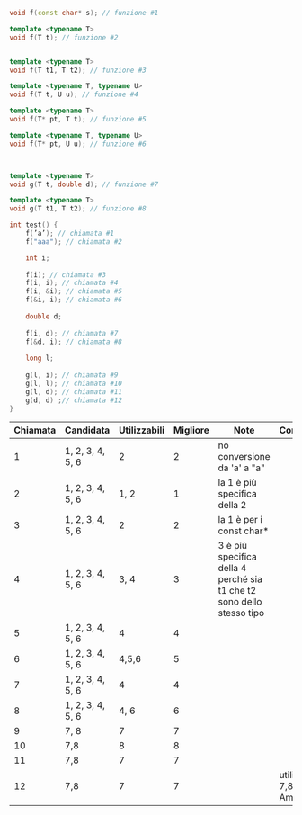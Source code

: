 ```cpp
void f(const char* s); // funzione #1

template <typename T>
void f(T t); // funzione #2


template <typename T>
void f(T t1, T t2); // funzione #3

template <typename T, typename U>
void f(T t, U u); // funzione #4

template <typename T>
void f(T* pt, T t); // funzione #5

template <typename T, typename U>
void f(T* pt, U u); // funzione #6



template <typename T>
void g(T t, double d); // funzione #7

template <typename T>
void g(T t1, T t2); // funzione #8

int test() {
    f(’a’); // chiamata #1
    f("aaa"); // chiamata #2

    int i; 
    
    f(i); // chiamata #3
    f(i, i); // chiamata #4
    f(i, &i); // chiamata #5
    f(&i, i); // chiamata #6
    
    double d;
    
    f(i, d); // chiamata #7
    f(&d, i); // chiamata #8
    
    long l;
    
    g(l, i); // chiamata #9
    g(l, l); // chiamata #10
    g(l, d); // chiamata #11
    g(d, d) ;// chiamata #12
}
```

| Chiamata | Candidata        | Utilizzabili | Migliore | Note                                                                  | Correzione |
| -------- | ---------------- | ------------ | -------- | --------------------------------------------------------------------- | ---------- |
| 1        | 1, 2, 3, 4, 5, 6 | 2            | 2        | no conversione da 'a' a "a"                                           |            |
| 2        | 1, 2, 3, 4, 5, 6 | 1, 2         | 1        | la 1 è più specifica della 2                                          |            |
| 3        | 1, 2, 3, 4, 5, 6 | 2            | 2        | la 1 è per i const char*                                              |            |
| 4        | 1, 2, 3, 4, 5, 6 | 3, 4         | 3        | 3 è più specifica della 4 perché sia t1 che t2 sono dello stesso tipo |            |
| 5        | 1, 2, 3, 4, 5, 6 | 4            | 4        |                                                                       |            |
| 6        | 1, 2, 3, 4, 5, 6 | 4,5,6        | 5        |                                                                       |            |
| 7        | 1, 2, 3, 4, 5, 6 | 4            | 4        |                                                                       |            |
| 8        | 1, 2, 3, 4, 5, 6 | 4, 6         | 6        |                                                                       |            |
| 9        | 7, 8             | 7            | 7        |                                                                       |            |
| 10       | 7,8              | 8            | 8        |                                                                       |            |
| 11       | 7,8              | 7            | 7        |                                                                       |            |
| 12       | 7,8              | 7            | 7        |                                                                       |   utilizzabili 7,8 -> Ambigua         |
